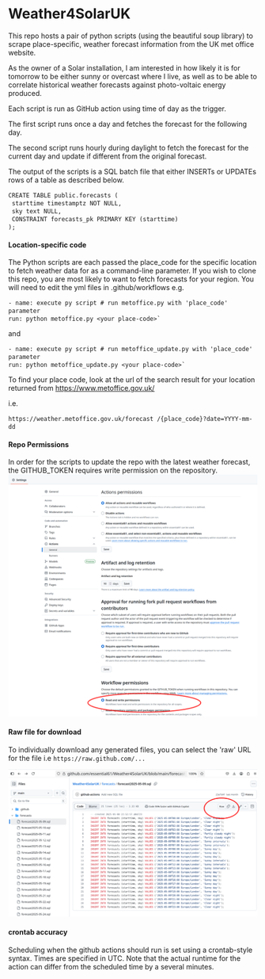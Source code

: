 # Weather4SolarUK
This repo hosts a pair of python scripts (using the beautiful soup library) to scrape place-specific, weather forecast information from the UK met office website.

As the owner of a Solar installation, I am interested in how likely it is for tomorrow to be either sunny or overcast where I live, as well as to be able to correlate historical weather forecasts against photo-voltaic energy produced.

Each script is run as GitHub action using time of day as the trigger.

The first script runs once a day and fetches the forecast for the following day.

The second script runs hourly during daylight to fetch the forecast for the current day and update if different from the original forecast.

The output of the scripts is a SQL batch file that either INSERTs or UPDATEs rows of a table as described below.

    CREATE TABLE public.forecasts (
	 starttime timestamptz NOT NULL,
     sky text NULL,
     CONSTRAINT forecasts_pk PRIMARY KEY (starttime)
    );

#### Location-specific code
The Python scripts are each passed the place_code for the specific location to fetch weather data for as a command-line parameter. If you wish to clone this repo, you are most likely to want to fetch forecasts for your region. You will need to edit the yml files in .github/workflows
e.g.

    - name: execute py script # run metoffice.py with 'place_code' parameter
    run: python metoffice.py <your place-code>`

and

    - name: execute py script # run metoffice_update.py with 'place_code' parameter
    run: python metoffice_update.py <your place-code>`

To find your place code, look at the url of the search result for your location returned from https://www.metoffice.gov.uk/

i.e.

    https://weather.metoffice.gov.uk/forecast /{place_code}?date=YYYY-mm-dd
#### Repo Permissions
In order for the scripts to update the repo with the latest weather forecast, the GITHUB_TOKEN requires write permission on the repository.
![permissions](githubaction.png)


#### Raw file for download
To individually download any generated files, you can select the 'raw' URL for the file i.e ```https://raw.github.com/...```

![raw](raw.png)
#### crontab accuracy
Scheduling when the github actions should run is set using a crontab-style syntax. Times are specified in UTC. Note that the actual runtime for the action can differ from the scheduled time by a several minutes.




